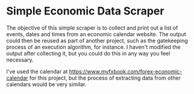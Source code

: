 # Simple Economic Data Scraper
The objective of this simple scraper is to collect and print out a list of events, dates and times from an economic calendar website. The output could then be reused as part of another project, such as the gatekeeping process of an execution algorithm, for instance. I haven't modified the output after collecting it, but you could do this in any way you feel necessary.

I've used the calendar at https://www.myfxbook.com/forex-economic-calendar for this project, but the process of extracting data from other calendars would be very similar.